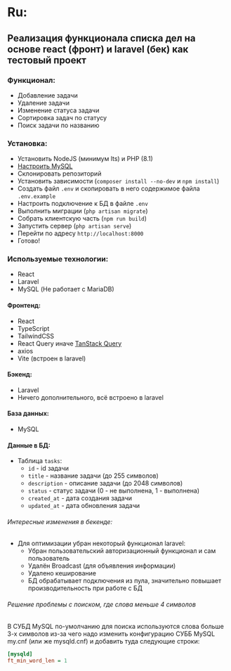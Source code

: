 # Ru:

## Реализация функционала списка дел на основе react (фронт) и laravel (бек) как тестовый проект

### Функционал:

- Добавление задачи
- Удаление задачи
- Изменение статуса задачи
- Сортировка задач по статусу
- Поиск задачи по названию

### Установка:

- Установить NodeJS (минимум lts) и PHP (8.1)
- [Настроить MySQL](#решение-проблемы-с-поиском-где-слова-меньше-4-символов)
- Склонировать репозиторий
- Установить зависимости (`composer install --no-dev` и `npm install`)
- Создать файл `.env` и скопировать в него содержимое файла `.env.example`
- Настроить подключение к БД в файле `.env`
- Выполнить миграции (`php artisan migrate`)
- Собрать клиентскую часть (`npm run build`)
- Запустить сервер (`php artisan serve`)
- Перейти по адресу `http://localhost:8000`
- Готово!

### Используемые технологии:

- React
- Laravel
- MySQL (Не работает с MariaDB)

#### Фронтенд:

- React
- TypeScript
- TailwindCSS
- React Query иначе [TanStack Query](https://tanstack.com/query/latest)
- axios
- Vite (встроен в laravel)

#### Бэкенд:

- Laravel
- Ничего дополнительного, всё встроено в laravel

#### База данных:

- MySQL

#### Данные в БД:

- Таблица `tasks`:
    - `id` - id задачи
    - `title` - название задачи (до 255 символов)
    - `description` - описание задачи (до 2048 символов)
    - `status` - статус задачи (0 - не выполнена, 1 - выполнена)
    - `created_at` - дата создания задачи
    - `updated_at` - дата обновления задачи

###### Интересные изменения в бекенде:

- Для оптимизации убран некоторый функционал laravel:
    - Убран пользовательский авторизационный функционал и сам пользователь
    - Удалён Broadcast (для объявления информации)
    - Удалено кеширование
    - БД обрабатывает подключения из пула, значительно повышает производительность при работе с БД

###### Решение проблемы с поиском, где слова меньше 4 символов

В СУБД MySQL по-умолчанию для поиска используются слова
больше 3-х символов из-за чего надо изменить конфигурацию СУББ MySQL
my.cnf (или же mysqld.cnf) и добавить туда следующие строки:

```ini
[mysqld]
ft_min_word_len = 1
```
